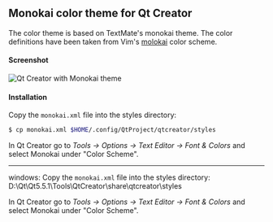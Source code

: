 ## Monokai color theme for Qt Creator

The color theme is based on TextMate's monokai theme. The color definitions have
been taken from Vim's [molokai](https://github.com/tomasr/molokai) color scheme.

#### Screenshot

![](screenshot.png "Qt Creator with Monokai theme")

#### Installation

Copy the `monokai.xml` file into the styles directory:
```bash
$ cp monokai.xml $HOME/.config/QtProject/qtcreator/styles
```

In Qt Creator go to _Tools -> Options -> Text Editor -> Font & Colors_ and
select Monokai under "Color Scheme".

---------------------------------------------------------------------------
windows:
Copy the `monokai.xml` file into the styles directory:
D:\Qt\Qt5.5.1\Tools\QtCreator\share\qtcreator\styles

In Qt Creator go to _Tools -> Options -> Text Editor -> Font & Colors_ and
select Monokai under "Color Scheme".



